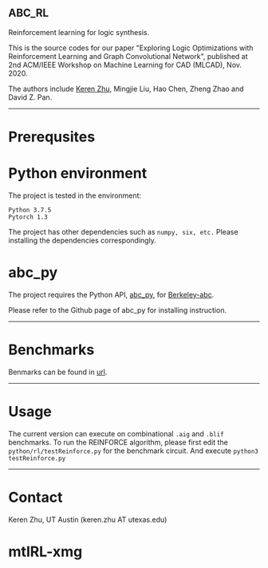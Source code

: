ABC\_RL
--------
Reinforcement learning for logic synthesis.

This is the source codes for our paper "Exploring Logic Optimizations with Reinforcement Learning and Graph Convolutional Network", published at 2nd ACM/IEEE Workshop on Machine Learning for CAD (MLCAD), Nov. 2020.

The authors include [Keren Zhu](https://krz.engineer), Mingjie Liu, Hao Chen, Zheng Zhao and David Z. Pan.

--------
# Prerequsites

# Python environment

The project is tested in the environment:
```
Python 3.7.5
Pytorch 1.3
```

The project has other dependencies such as `numpy, six, etc.`
Please installing the dependencies correspondingly.

# abc\_py

The project requires the Python API, [abc\_py](https://github.com/krzhu/abc\_py), for [Berkeley-abc](https://github.com/berkeley-abc/abc).

Please refer to the Github page of abc\_py for installing instruction.

--------

# Benchmarks

Benmarks can be found in [url](https://ddd.fit.cvut.cz/prj/Benchmarks/index.php?page=download).

--------

# Usage

The current version can execute on combinational `.aig` and `.blif` benchmarks.
To run the REINFORCE algorithm, please first edit the `python/rl/testReinforce.py` for the benchmark circuit.
And execute `python3 testReinforce.py`


--------

# Contact

Keren Zhu, UT Austin (keren.zhu AT utexas.edu)
# mtlRL-xmg
